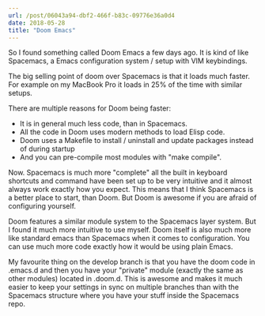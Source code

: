 ```yaml
---
url: /post/06043a94-dbf2-466f-b83c-09776e36a0d4
date: 2018-05-28
title: "Doom Emacs"
---
```


So I found something called Doom Emacs a few days ago. It is kind of like Spacemacs, a Emacs configuration system / setup with VIM keybindings. 

The big selling point of doom over Spacemacs is that it loads much faster. For example on my MacBook Pro it loads in 25% of the time with similar setups. 

There are multiple reasons for Doom being faster:

- It is in general much less code, than in Spacemacs.
- All the code in Doom uses modern methods to load Elisp code.
- Doom uses a Makefile to install / uninstall and update packages instead of during startup
- And you can pre-compile most modules with "make compile". 

Now. Spacemacs is much more "complete" all the built in keyboard shortcuts and command have been set up to be very intuitive and it almost always work exactly how you expect. This means that I think Spacemacs is a better place to start, than Doom. But Doom is awesome if you are afraid of configuring yourself. 

Doom features a similar module system to the Spacemacs layer system. But I found it much more intuitive to use myself. Doom itself is also much more like standard emacs than Spacemacs when it comes to configuration. You can use much more code exactly how it would be using plain Emacs. 

My favourite thing on the develop branch is that you have the doom code in .emacs.d and then you have your "private" module (exactly the same as other modules) located in .doom.d. This is awesome and makes it much easier to keep your settings in sync on multiple branches than with the Spacemacs structure where you have your stuff inside the Spacemacs repo. 